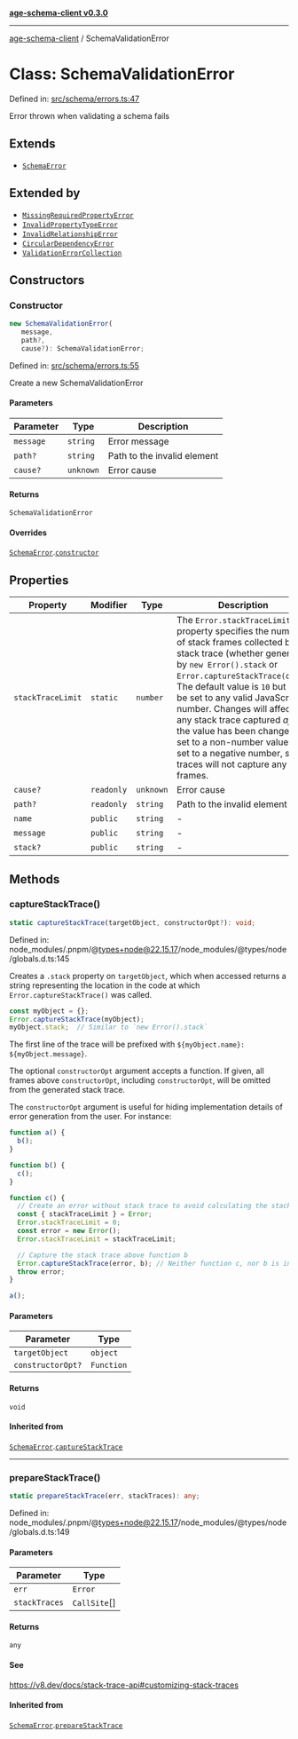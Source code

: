 [**age-schema-client v0.3.0**](../index.md)

***

[age-schema-client](../index.md) / SchemaValidationError

# Class: SchemaValidationError

Defined in: [src/schema/errors.ts:47](https://github.com/standardbeagle/ageSchemaClient/blob/main/src/schema/errors.ts#L47)

Error thrown when validating a schema fails

## Extends

- [`SchemaError`](SchemaError.md)

## Extended by

- [`MissingRequiredPropertyError`](MissingRequiredPropertyError.md)
- [`InvalidPropertyTypeError`](InvalidPropertyTypeError.md)
- [`InvalidRelationshipError`](InvalidRelationshipError.md)
- [`CircularDependencyError`](CircularDependencyError.md)
- [`ValidationErrorCollection`](ValidationErrorCollection.md)

## Constructors

### Constructor

```ts
new SchemaValidationError(
   message, 
   path?, 
   cause?): SchemaValidationError;
```

Defined in: [src/schema/errors.ts:55](https://github.com/standardbeagle/ageSchemaClient/blob/main/src/schema/errors.ts#L55)

Create a new SchemaValidationError

#### Parameters

| Parameter | Type | Description |
| ------ | ------ | ------ |
| `message` | `string` | Error message |
| `path?` | `string` | Path to the invalid element |
| `cause?` | `unknown` | Error cause |

#### Returns

`SchemaValidationError`

#### Overrides

[`SchemaError`](SchemaError.md).[`constructor`](SchemaError.md#constructor)

## Properties

| Property | Modifier | Type | Description | Inherited from | Defined in |
| ------ | ------ | ------ | ------ | ------ | ------ |
| <a id="stacktracelimit"></a> `stackTraceLimit` | `static` | `number` | The `Error.stackTraceLimit` property specifies the number of stack frames collected by a stack trace (whether generated by `new Error().stack` or `Error.captureStackTrace(obj)`). The default value is `10` but may be set to any valid JavaScript number. Changes will affect any stack trace captured _after_ the value has been changed. If set to a non-number value, or set to a negative number, stack traces will not capture any frames. | [`SchemaError`](SchemaError.md).[`stackTraceLimit`](SchemaError.md#stacktracelimit) | node\_modules/.pnpm/@types+node@22.15.17/node\_modules/@types/node/globals.d.ts:161 |
| <a id="cause"></a> `cause?` | `readonly` | `unknown` | Error cause | [`SchemaError`](SchemaError.md).[`cause`](SchemaError.md#cause) | [src/schema/errors.ts:17](https://github.com/standardbeagle/ageSchemaClient/blob/main/src/schema/errors.ts#L17) |
| <a id="path"></a> `path?` | `readonly` | `string` | Path to the invalid element | - | [src/schema/errors.ts:57](https://github.com/standardbeagle/ageSchemaClient/blob/main/src/schema/errors.ts#L57) |
| <a id="name"></a> `name` | `public` | `string` | - | [`SchemaError`](SchemaError.md).[`name`](SchemaError.md#name) | node\_modules/.pnpm/typescript@5.8.3/node\_modules/typescript/lib/lib.es5.d.ts:1076 |
| <a id="message"></a> `message` | `public` | `string` | - | [`SchemaError`](SchemaError.md).[`message`](SchemaError.md#message) | node\_modules/.pnpm/typescript@5.8.3/node\_modules/typescript/lib/lib.es5.d.ts:1077 |
| <a id="stack"></a> `stack?` | `public` | `string` | - | [`SchemaError`](SchemaError.md).[`stack`](SchemaError.md#stack) | node\_modules/.pnpm/typescript@5.8.3/node\_modules/typescript/lib/lib.es5.d.ts:1078 |

## Methods

### captureStackTrace()

```ts
static captureStackTrace(targetObject, constructorOpt?): void;
```

Defined in: node\_modules/.pnpm/@types+node@22.15.17/node\_modules/@types/node/globals.d.ts:145

Creates a `.stack` property on `targetObject`, which when accessed returns
a string representing the location in the code at which
`Error.captureStackTrace()` was called.

```js
const myObject = {};
Error.captureStackTrace(myObject);
myObject.stack;  // Similar to `new Error().stack`
```

The first line of the trace will be prefixed with
`${myObject.name}: ${myObject.message}`.

The optional `constructorOpt` argument accepts a function. If given, all frames
above `constructorOpt`, including `constructorOpt`, will be omitted from the
generated stack trace.

The `constructorOpt` argument is useful for hiding implementation
details of error generation from the user. For instance:

```js
function a() {
  b();
}

function b() {
  c();
}

function c() {
  // Create an error without stack trace to avoid calculating the stack trace twice.
  const { stackTraceLimit } = Error;
  Error.stackTraceLimit = 0;
  const error = new Error();
  Error.stackTraceLimit = stackTraceLimit;

  // Capture the stack trace above function b
  Error.captureStackTrace(error, b); // Neither function c, nor b is included in the stack trace
  throw error;
}

a();
```

#### Parameters

| Parameter | Type |
| ------ | ------ |
| `targetObject` | `object` |
| `constructorOpt?` | `Function` |

#### Returns

`void`

#### Inherited from

[`SchemaError`](SchemaError.md).[`captureStackTrace`](SchemaError.md#capturestacktrace)

***

### prepareStackTrace()

```ts
static prepareStackTrace(err, stackTraces): any;
```

Defined in: node\_modules/.pnpm/@types+node@22.15.17/node\_modules/@types/node/globals.d.ts:149

#### Parameters

| Parameter | Type |
| ------ | ------ |
| `err` | `Error` |
| `stackTraces` | `CallSite`[] |

#### Returns

`any`

#### See

https://v8.dev/docs/stack-trace-api#customizing-stack-traces

#### Inherited from

[`SchemaError`](SchemaError.md).[`prepareStackTrace`](SchemaError.md#preparestacktrace)
